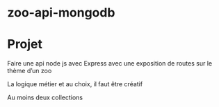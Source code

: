 # zoo-api-mongodb

# Projet 

Faire une api node js avec Express avec une exposition de routes sur le thème d’un zoo 

La logique métier et au choix, il faut être créatif


Au moins deux collections 